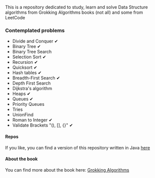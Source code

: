 This is a repository dedicated to study, learn and solve Data Structure algorithms from Grokking Algorithms books (not all) and some from LeetCode

### Contemplated problems ###
- Divide and Conquer ✔
- Binary Tree ✔
- Binary Tree Search
- Selection Sort ✔
- Recursion ✔
- Quicksort ✔
- Hash tables ✔
- Breadth-First Search ✔
- Depth First Search
- Dijkstra's algorithm
- Heaps ✔
- Queues ✔
- Priority Queues
- Tries
- UnionFind
- Roman to Integer ✔
- Validate Brackets "(), [], {}" ✔

#### Repos ####
If you like, you can find a version of this repository written in Java [here](https://github.com/gabrielfmagalhaes/grokking-algorithms-java)

#### About the book ####
You can find more about the book here: [Grokking Algorithms](https://www.amazon.com/Grokking-Algorithms-illustrated-programmers-curious/dp/1617292230)

